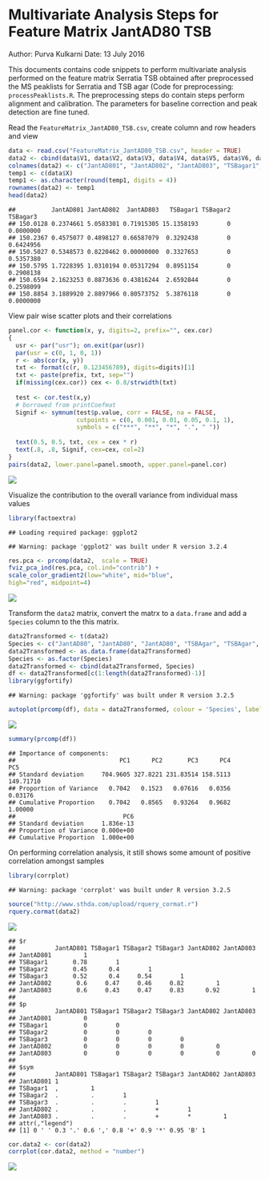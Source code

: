 Multivariate Analysis Steps for Feature Matrix JantAD80 TSB
================

Author: Purva Kulkarni Date: 13 July 2016

This documents contains code snippets to perform multivariate analysis performed on the feature matrix Serratia TSB obtained after preprocessed the MS peaklists for Serratia and TSB agar (Code for preprocessing: `processPeaklists.R`. The preprocessing steps do contain steps perform alignment and calibration. The parameters for baseline correction and peak detection are fine tuned.

Read the `FeatureMatrix_JantAD80_TSB.csv`, create column and row headers and view

``` r
data <- read.csv("FeatureMatrix_JantAD80_TSB.csv", header = TRUE)
data2 <- cbind(data$V1, data$V2, data$V3, data$V4, data$V5, data$V6, data$V7, data$V8, data$V9)
colnames(data2) <- c("JantAD801", "JantAD802", "JantAD803", "TSBagar1", "TSBagar2", "TSBagar3")
temp1 <- c(data$X)
temp1 <- as.character(round(temp1, digits = 4))
rownames(data2) <- temp1
head(data2)
```

    ##          JantAD801 JantAD802  JantAD803   TSBagar1 TSBagar2  TSBagar3
    ## 150.0128 0.2374661 5.0583301 0.71915305 15.1358193        0 0.0000000
    ## 150.2367 0.4575077 0.4898127 0.66587079  0.3292438        0 0.6424956
    ## 150.5027 0.5348573 0.8220462 0.00000000  0.3327653        0 0.5357380
    ## 150.5795 1.7228395 1.0310194 0.05317294  0.8951154        0 0.2908138
    ## 150.6594 2.1623253 0.8873636 0.43816244  2.6592844        0 0.2598099
    ## 150.8854 3.1889920 2.8897966 0.80573752  5.3876118        0 0.0000000

View pair wise scatter plots and their correlations

``` r
panel.cor <- function(x, y, digits=2, prefix="", cex.cor) 
{
  usr <- par("usr"); on.exit(par(usr)) 
  par(usr = c(0, 1, 0, 1)) 
  r <- abs(cor(x, y)) 
  txt <- format(c(r, 0.123456789), digits=digits)[1] 
  txt <- paste(prefix, txt, sep="") 
  if(missing(cex.cor)) cex <- 0.8/strwidth(txt) 
  
  test <- cor.test(x,y) 
  # borrowed from printCoefmat
  Signif <- symnum(test$p.value, corr = FALSE, na = FALSE, 
                   cutpoints = c(0, 0.001, 0.01, 0.05, 0.1, 1),
                   symbols = c("***", "**", "*", ".", " ")) 
  
  text(0.5, 0.5, txt, cex = cex * r) 
  text(.8, .8, Signif, cex=cex, col=2) 
}
pairs(data2, lower.panel=panel.smooth, upper.panel=panel.cor)
```

![](Multivariate_Analysis_FeatureMatrix_JantAD80_TSB_files/figure-markdown_github/unnamed-chunk-2-1.png)

Visualize the contribution to the overall variance from individual mass values

``` r
library(factoextra)
```

    ## Loading required package: ggplot2

    ## Warning: package 'ggplot2' was built under R version 3.2.4

``` r
res.pca <- prcomp(data2,  scale = TRUE)
fviz_pca_ind(res.pca, col.ind="contrib") +
scale_color_gradient2(low="white", mid="blue",
high="red", midpoint=4)
```

![](Multivariate_Analysis_FeatureMatrix_JantAD80_TSB_files/figure-markdown_github/unnamed-chunk-3-1.png)

Transform the `data2` matrix, convert the matrx to a `data.frame` and add a `Species` column to the this matrix.

``` r
data2Transformed <- t(data2)
Species <- c("JantAD80", "JantAD80", "JantAD80", "TSBAgar", "TSBAgar", "TSBAgar")
data2Transformed <- as.data.frame(data2Transformed)
Species <- as.factor(Species)
data2Transformed <- cbind(data2Transformed, Species)
df <- data2Transformed[c(1:length(data2Transformed)-1)]
library(ggfortify)
```

    ## Warning: package 'ggfortify' was built under R version 3.2.5

``` r
autoplot(prcomp(df), data = data2Transformed, colour = 'Species', label  =TRUE, label.size = 3, loadings = TRUE, loadings.colour = 'black', loadings.label = TRUE, loadings.label.size = 3, loadings.label.colour = 'Navyblue')
```

![](Multivariate_Analysis_FeatureMatrix_JantAD80_TSB_files/figure-markdown_github/unnamed-chunk-4-1.png)

``` r
summary(prcomp(df))
```

    ## Importance of components:
    ##                             PC1      PC2       PC3      PC4       PC5
    ## Standard deviation     704.9605 327.8221 231.83514 158.5113 149.71710
    ## Proportion of Variance   0.7042   0.1523   0.07616   0.0356   0.03176
    ## Cumulative Proportion    0.7042   0.8565   0.93264   0.9682   1.00000
    ##                              PC6
    ## Standard deviation     1.836e-13
    ## Proportion of Variance 0.000e+00
    ## Cumulative Proportion  1.000e+00

On performing correlation analysis, it still shows some amount of positive correlation amongst samples

``` r
library(corrplot)
```

    ## Warning: package 'corrplot' was built under R version 3.2.5

``` r
source("http://www.sthda.com/upload/rquery_cormat.r")
rquery.cormat(data2)
```

![](Multivariate_Analysis_FeatureMatrix_JantAD80_TSB_files/figure-markdown_github/unnamed-chunk-5-1.png)

    ## $r
    ##           JantAD801 TSBagar1 TSBagar2 TSBagar3 JantAD802 JantAD803
    ## JantAD801         1                                               
    ## TSBagar1       0.78        1                                      
    ## TSBagar2       0.45      0.4        1                             
    ## TSBagar3       0.52      0.4     0.54        1                    
    ## JantAD802       0.6     0.47     0.46     0.82         1          
    ## JantAD803       0.6     0.43     0.47     0.83      0.92         1
    ## 
    ## $p
    ##           JantAD801 TSBagar1 TSBagar2 TSBagar3 JantAD802 JantAD803
    ## JantAD801         0                                               
    ## TSBagar1          0        0                                      
    ## TSBagar2          0        0        0                             
    ## TSBagar3          0        0        0        0                    
    ## JantAD802         0        0        0        0         0          
    ## JantAD803         0        0        0        0         0         0
    ## 
    ## $sym
    ##           JantAD801 TSBagar1 TSBagar2 TSBagar3 JantAD802 JantAD803
    ## JantAD801 1                                                       
    ## TSBagar1  ,         1                                             
    ## TSBagar2  .         .        1                                    
    ## TSBagar3  .         .        .        1                           
    ## JantAD802 .         .        .        +        1                  
    ## JantAD803 .         .        .        +        *         1        
    ## attr(,"legend")
    ## [1] 0 ' ' 0.3 '.' 0.6 ',' 0.8 '+' 0.9 '*' 0.95 'B' 1

``` r
cor.data2 <- cor(data2)
corrplot(cor.data2, method = "number")
```

![](Multivariate_Analysis_FeatureMatrix_JantAD80_TSB_files/figure-markdown_github/unnamed-chunk-5-2.png)
